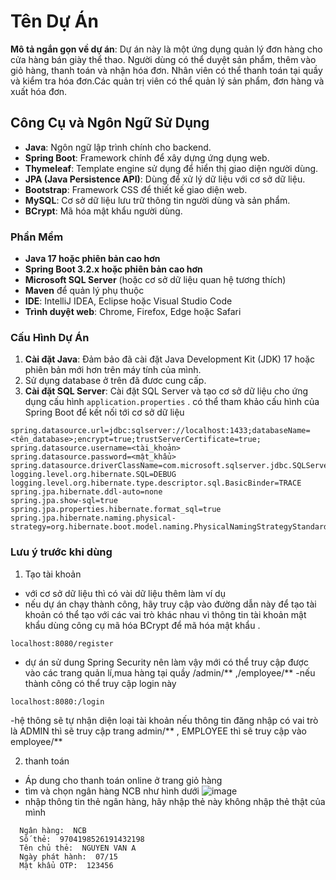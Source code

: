 # Tên Dự Án

**Mô tả ngắn gọn về dự án**: Dự án này là một ứng dụng quản lý đơn hàng cho cửa hàng bán giày thể thao. Người dùng có thể duyệt sản phẩm, thêm vào giỏ hàng, thanh toán và nhận hóa đơn. Nhân viên có thể thanh toán tại quầy và kiểm tra hóa đơn.Các quản trị viên có thể quản lý sản phẩm, đơn hàng và xuất hóa đơn.

## Công Cụ và Ngôn Ngữ Sử Dụng

- **Java**: Ngôn ngữ lập trình chính cho backend.
- **Spring Boot**: Framework chính để xây dựng ứng dụng web.
- **Thymeleaf**: Template engine sử dụng để hiển thị giao diện người dùng.
- **JPA (Java Persistence API)**: Dùng để xử lý dữ liệu với cơ sở dữ liệu.
- **Bootstrap**: Framework CSS để thiết kế giao diện web.
- **MySQL**: Cơ sở dữ liệu lưu trữ thông tin người dùng và sản phẩm.
- **BCrypt**: Mã hóa mật khẩu người dùng.

  
### Phần Mềm

- **Java 17 hoặc phiên bản cao hơn**
- **Spring Boot 3.2.x hoặc phiên bản cao hơn**
- **Microsoft SQL Server** (hoặc cơ sở dữ liệu quan hệ tương thích)
- **Maven** để quản lý phụ thuộc
- **IDE**: IntelliJ IDEA, Eclipse hoặc Visual Studio Code
- **Trình duyệt web**: Chrome, Firefox, Edge hoặc Safari

### Cấu Hình Dự Án

1. **Cài đặt Java**: Đảm bảo đã cài đặt Java Development Kit (JDK) 17 hoặc phiên bản mới hơn trên máy tính của mình.
2. Sử dụng database ở trên đã đươc cung cấp.
3. **Cài đặt SQL Server**: Cài đặt SQL Server và tạo cơ sở dữ liệu cho ứng dụng cấu hình `application.properties` . có thể tham khảo cấu hình của Spring Boot để kết nối tới cơ sở dữ liệu
```properties
spring.datasource.url=jdbc:sqlserver://localhost:1433;databaseName=<tên_database>;encrypt=true;trustServerCertificate=true;
spring.datasource.username=<tài_khoản>
spring.datasource.password=<mật_khẩu>
spring.datasource.driverClassName=com.microsoft.sqlserver.jdbc.SQLServerDriver
logging.level.org.hibernate.SQL=DEBUG
logging.level.org.hibernate.type.descriptor.sql.BasicBinder=TRACE
spring.jpa.hibernate.ddl-auto=none
spring.jpa.show-sql=true
spring.jpa.properties.hibernate.format_sql=true
spring.jpa.hibernate.naming.physical-strategy=org.hibernate.boot.model.naming.PhysicalNamingStrategyStandardImpl
```


### Lưu ý trước khi dùng
  1.  Tạo tài khoản 
-  với cơ sở dữ liệu thì có vài dữ liệu thêm làm ví dụ
-  nếu dự án chạy thành công, hãy truy cập vào đường dẫn này để tạo tài khoản có thể tạo với các vai trò khác nhau vì thông tin tài khoản mật khẩu dùng công cụ mã hóa BCrypt để mã hóa mật khẩu .
  ```local
localhost:8080/register
```
-  dự án sử dung Spring Security nên làm vậy mới có thể truy cập được vào các trang quản lí,mua hàng tại quầy  /admin/**  ,/employee/**
-nếu thành công có thể truy cập login này
```loginadmin
localhost:8080:/login
```
-hệ thông sẽ tự nhận diện loại tài khoản nếu thông tin đăng nhập có vai trò là ADMIN thì sẽ truy cập trang admin/** , EMPLOYEE thì sẽ truy cập vào employee/**

2.  thanh toán
-  Áp dung cho thanh toán online ở trang giỏ hàng
-   tìm và chọn ngân hàng NCB như hình dưới
  ![image](https://github.com/user-attachments/assets/6994df7a-f7b5-43a9-a85a-c4a6b729f3eb)
-  nhập thông tin thẻ ngân hàng, hãy nhập thẻ này không nhập thẻ thật của mình
  ```paycard
    Ngân hàng:  NCB
    Số thẻ:  9704198526191432198
    Tên chủ thẻ:  NGUYEN VAN A
    Ngày phát hành:  07/15
    Mật khẩu OTP:  123456
 ```


